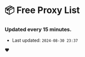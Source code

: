 # :package: Free Proxy List
### Updated every 15 minutes.

- Last updated: `2024-08-30 23:37`

:heart:
